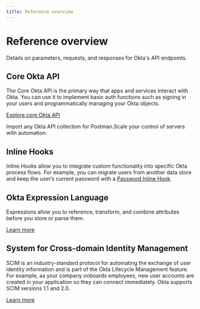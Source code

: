 ```yaml
---
title: Reference overview
---
```


# Reference overview

Details on parameters, requests, and responses for Okta's API endpoints.

## Core Okta API

The Core Okta API is the primary way that apps and services interact with Okta. You can use it to implement basic auth functions such as signing in your users and programmatically managing your Okta objects.

[Explore core Okta API](/docs/reference/core-okta-api/)

<Cards><Card href="/docs/concepts/authentication/" :showHeaderIcon=false cardTitle="Postman Collections" :showFooter=true>Import any Okta API collection for Postman.</Card><Card href="/docs/concepts/oauth-openid/" :showHeaderIcon=false cardTitle="Advanced Service Access API" :showFooter=true>Scale your control of servers with automation.</Card></Cards>

## Inline Hooks

Inline Hooks allow you to integrate custom functionality into specific Okta process flows.
For example, you can migrate users from another data store and keep the user’s current password with a [Password Inline Hook](/docs/reference/password-hook/).

## Okta Expression Language

Expressions allow you to reference, transform, and combine attributes before you store or parse them.

[Learn more](/docs/reference/okta-expression-language/)

## System for Cross-domain Identity Management

SCIM is an industry-standard protocol for automating the exchange of user identity information and is part of the Okta Lifecycle Management feature. For example, as your company onboards employees, new user accounts are created in your application so they can connect immediately. Okta supports SCIM versions 1.1 and 2.0.

[Learn more](/docs/reference/scim/)
